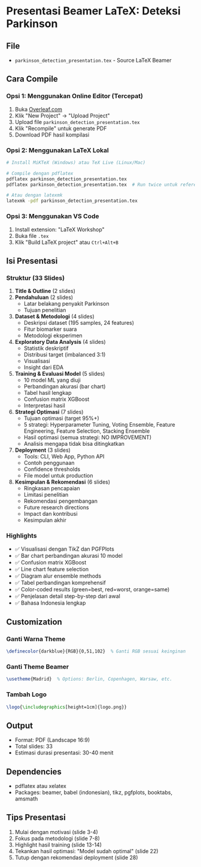# Presentasi Beamer LaTeX: Deteksi Parkinson

## File
- `parkinson_detection_presentation.tex` - Source LaTeX Beamer

## Cara Compile

### Opsi 1: Menggunakan Online Editor (Tercepat)
1. Buka [Overleaf.com](https://www.overleaf.com)
2. Klik "New Project" → "Upload Project"
3. Upload file `parkinson_detection_presentation.tex`
4. Klik "Recompile" untuk generate PDF
5. Download PDF hasil kompilasi

### Opsi 2: Menggunakan LaTeX Lokal
```bash
# Install MiKTeX (Windows) atau TeX Live (Linux/Mac)

# Compile dengan pdflatex
pdflatex parkinson_detection_presentation.tex
pdflatex parkinson_detection_presentation.tex  # Run twice untuk references

# Atau dengan latexmk
latexmk -pdf parkinson_detection_presentation.tex
```

### Opsi 3: Menggunakan VS Code
1. Install extension: "LaTeX Workshop"
2. Buka file `.tex`
3. Klik "Build LaTeX project" atau `Ctrl+Alt+B`

## Isi Presentasi

### Struktur (33 Slides)
1. **Title & Outline** (2 slides)
2. **Pendahuluan** (2 slides)
   - Latar belakang penyakit Parkinson
   - Tujuan penelitian
3. **Dataset & Metodologi** (4 slides)
   - Deskripsi dataset (195 samples, 24 features)
   - Fitur biomarker suara
   - Metodologi eksperimen
4. **Exploratory Data Analysis** (4 slides)
   - Statistik deskriptif
   - Distribusi target (imbalanced 3:1)
   - Visualisasi
   - Insight dari EDA
5. **Training & Evaluasi Model** (5 slides)
   - 10 model ML yang diuji
   - Perbandingan akurasi (bar chart)
   - Tabel hasil lengkap
   - Confusion matrix XGBoost
   - Interpretasi hasil
6. **Strategi Optimasi** (7 slides)
   - Tujuan optimasi (target 95%+)
   - 5 strategi: Hyperparameter Tuning, Voting Ensemble, Feature Engineering, Feature Selection, Stacking Ensemble
   - Hasil optimasi (semua strategi: NO IMPROVEMENT)
   - Analisis mengapa tidak bisa ditingkatkan
7. **Deployment** (3 slides)
   - Tools: CLI, Web App, Python API
   - Contoh penggunaan
   - Confidence thresholds
   - File model untuk production
8. **Kesimpulan & Rekomendasi** (6 slides)
   - Ringkasan pencapaian
   - Limitasi penelitian
   - Rekomendasi pengembangan
   - Future research directions
   - Impact dan kontribusi
   - Kesimpulan akhir

### Highlights
- ✅ Visualisasi dengan TikZ dan PGFPlots
- ✅ Bar chart perbandingan akurasi 10 model
- ✅ Confusion matrix XGBoost
- ✅ Line chart feature selection
- ✅ Diagram alur ensemble methods
- ✅ Tabel perbandingan komprehensif
- ✅ Color-coded results (green=best, red=worst, orange=same)
- ✅ Penjelasan detail step-by-step dari awal
- ✅ Bahasa Indonesia lengkap

## Customization

### Ganti Warna Theme
```latex
\definecolor{darkblue}{RGB}{0,51,102}  % Ganti RGB sesuai keinginan
```

### Ganti Theme Beamer
```latex
\usetheme{Madrid}  % Options: Berlin, Copenhagen, Warsaw, etc.
```

### Tambah Logo
```latex
\logo{\includegraphics[height=1cm]{logo.png}}
```

## Output
- Format: PDF (Landscape 16:9)
- Total slides: 33
- Estimasi durasi presentasi: 30-40 menit

## Dependencies
- pdflatex atau xelatex
- Packages: beamer, babel (indonesian), tikz, pgfplots, booktabs, amsmath

## Tips Presentasi
1. Mulai dengan motivasi (slide 3-4)
2. Fokus pada metodologi (slide 7-8)
3. Highlight hasil training (slide 13-14)
4. Tekankan hasil optimasi: "Model sudah optimal" (slide 22)
5. Tutup dengan rekomendasi deployment (slide 28)
